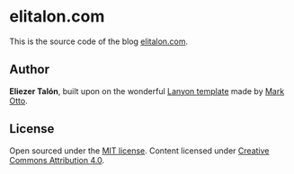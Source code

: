 # elitalon.com

This is the source code of the blog [elitalon.com](http://elitalon.com).


## Author

**Eliezer Talón**, built upon on the wonderful [Lanyon template](https://github.com/poole/lanyon) made by [Mark Otto](https://twitter.com/mdo).


## License

Open sourced under the [MIT license](LICENSE.md). Content licensed under [Creative Commons Attribution 4.0](http://creativecommons.org/licenses/by/4.0/).